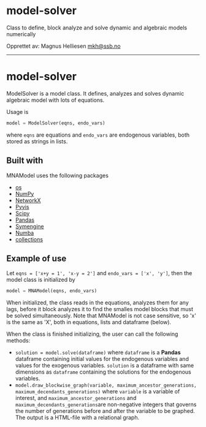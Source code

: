 # model-solver

Class to define, block analyze and solve dynamic and algebraic models numerically

Opprettet av:
Magnus Helliesen <mkh@ssb.no>

---

# model-solver
ModelSolver is a model class. It defines, analyzes and solves dynamic algebraic model with lots of equations.

Usage is

```python
model = ModelSolver(eqns, endo_vars)
```

where `eqns` are equations and `endo_vars` are endogenous variables, both stored as strings in lists.

## Built with
MNAModel uses the following packages
* [os](https://docs.python.org/3/library/os.html)
* [NumPy](https://numpy.org/)
* [NetworkX](https://networkx.org/)
* [Pyvis](https://pyvis.readthedocs.io/en/latest/)
* [Scipy](https://scipy.org/)
* [Pandas](https://pandas.pydata.org/)
* [Symengine](https://pypi.org/project/symengine/)
* [Numba](https://numba.pydata.org/)
* [collections](https://docs.python.org/3/library/collections.html)

## Example of use
Let `eqns = ['x+y = 1', 'x-y = 2']` and `endo_vars = ['x', 'y']`, then the model class is initialized by

```python
model = MNAModel(eqns, endo_vars)
```

When initialized, the class reads in the equations, analyzes them for any lags, before it block analyzes it to find the smalles model blocks that must be solved simultaneously. Note that MNAModel is not case sensitive, so 'x' is the same as 'X', both in equations, lists and dataframe (below).

When the class is finished initializing, the user can call the following methods:
* `solution = model.solve(dataframe)` where `dataframe` is a **Pandas** dataframe containing initial values for the endogenous variables and values for the exogenous variables. `solution` is a dataframe with same dimensions as `dataframe` containing the solutions for the endogenous variables.
* `model.draw_blockwise_graph(variable, maximum_ancestor_generations, maximum_decendants_generations)` where `variable` is a variable of interest, and `maximum_ancestor_generations` and `maximum_decendants_generations`are non-negative integers that governs the number of generations before and after the variable to be graphed. The output is a HTML-file with a relational graph.
